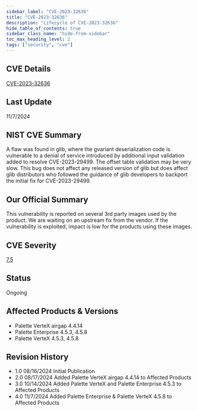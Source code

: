 ```yaml
---
sidebar_label: "CVE-2023-32636"
title: "CVE-2023-32636"
description: "Lifecycle of CVE-2023-32636"
hide_table_of_contents: true
sidebar_class_name: "hide-from-sidebar"
toc_max_heading_level: 2
tags: ["security", "cve"]
---
```


## CVE Details

[CVE-2023-32636](https://nvd.nist.gov/vuln/detail/CVE-2023-32636)

## Last Update

11/7/2024

## NIST CVE Summary

A flaw was found in glib, where the gvariant deserialization code is vulnerable to a denial of service introduced by
additional input validation added to resolve CVE-2023-29499. The offset table validation may be very slow. This bug does
not affect any released version of glib but does affect glib distributors who followed the guidance of glib developers
to backport the initial fix for CVE-2023-29499.

## Our Official Summary

This vulnerability is reported on several 3rd party images used by the product. We are waiting on an upstream fix from
the vendor. If the vulnerability is exploited, impact is low for the products using these images.

## CVE Severity

[7.5](https://nvd.nist.gov/vuln/detail/CVE-2023-32636)

## Status

Ongoing

## Affected Products & Versions

- Palette VerteX airgap 4.4.14
- Palette Enterprise 4.5.3, 4.5.8
- Palette VerteX 4.5.3, 4.5.8

## Revision History

- 1.0 08/16/2024 Initial Publication
- 2.0 08/17/2024 Added Palette VerteX airgap 4.4.14 to Affected Products
- 3.0 10/14/2024 Added Palette VerteX and Palette Enterprise 4.5.3 to Affected Products
- 4.0 11/7/2024 Added Palette Enterprise & Palette VerteX 4.5.8 to Affected Products